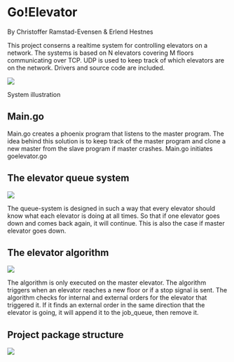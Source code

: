 Go!Elevator
===========
By Christoffer Ramstad-Evensen & Erlend Hestnes

This project conserns a realtime system for controlling elevators on a network. The systems is based on N elevators covering M floors communicating over TCP. UDP is used to keep track of which elevators are on the network. Drivers and source code are included. 

![](https://raw.github.com/oldgeezr/sanntid/master/figures/lifts.png)

System illustration

Main.go
--------

Main.go creates a phoenix program that listens to the master program. The idea behind this solution is to keep track of the master program and clone a new master from the slave program if master crashes. Main.go initiates goelevator.go

The elevator queue system
--------------------------

![](https://raw.github.com/oldgeezr/sanntid/master/figures/elevator_queues.png)

The queue-system is designed in such a way that every elevator should know what each elevator is doing at all times. So that if one elevator goes down and comes back again, it will continue. This is also the case if master elevator goes down.

The elevator algorithm
------------------------

![](https://raw.github.com/oldgeezr/sanntid/master/figures/elevator_algorithm.png)

The algorithm is only executed on the master elevator. The algorithm triggers when an elevator reaches a new floor or if a stop signal is sent. The algorithm checks for internal and external orders for the elevator that triggered it. If it finds an external order in the same direction that the elevator is going, it will append it to the job_queue, then remove it.

Project package structure
------------------------

![](https://raw.github.com/oldgeezr/sanntid/master/figures/project_package_structure.png)

